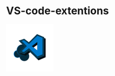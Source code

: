 # VS-code-extentions
![vscode-icons](https://raw.githubusercontent.com/vscode-icons/vscode-icons/master/images/logo.png)
